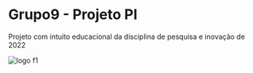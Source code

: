 # Grupo9 - Projeto PI
Projeto com intuito educacional da disciplina de pesquisa e inovação de 2022

![logo f1](https://user-images.githubusercontent.com/79462325/165628483-e910c6f8-11d4-41b7-b0e6-ff399b72186f.png)
